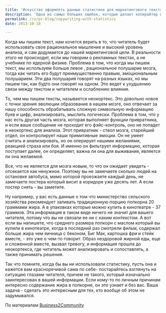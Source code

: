 ```yaml
---
title: 'Искусство оформлять данные статистики для маркетингового текста'
description: 'Одна из самых больших ошибок, которые делает копирайтер в попытке написать убеждающую, мотивирующую статью - это опора на сухие данные.  Проблема в том что сами по себе цифры и данные ни о чем не говорят читателю. Если вы хотите чтобы ваш текст как-то подействовал на эмоции, вам нужно сделать из цифр - рассказ, дать фактам человеческое лицо.'
permalink: /ru/pr-blog/copywriting-with-statistics
date: 2013-10-10

---
```


Когда мы пишем текст, нам хочется верить  в то, что читатель будет использовать свое рациональное мышление и высокий уровень анализа, и сам додумается до нашей маркетинговой цели. В реальности этого не происходит, если мы говорим о рекламных текстах, а не учебнике по ядерной физике. Проблема в том, что  когда мы пишем текст, мы используем больше левое , рациональное полушарие мозга, тогда как читать его будут преимущественно правым, эмоциональным полушарием. Эти два полушария говорят на разных языках, но мы пишем так, как будто они говорят на одном. Это ведет к ухудшению связи между текстом и читателем и ослаблению влияния.

То, чем мы пишем тексты, называется неокортекс. Это довольно новое с точки зрения эволюции образование в нашем мозге, оно отвечает за нашу способность обрабатывать сложную символьную информацию букв и цифр, анализировать, мыслить логически. Проблема  в том, что у нас есть другая часть мозга, которая выполняет функции привратника, и если ваше сообщение не проходит его фэйс-контроль, оно не попадет в неокортекс для анализа.  Этот привратник - ствол мозга, старейший отдел, он контролирует наши примитивные эмоции. Он не умеет считать и анализировать, но он оперирует нашими желаниями, реакцией страха или боя. И именно он фильтрует информацию, которая поступает далее, он определяет, важна ли она для выживания, является ли она желаемой.

Все, что не является для мозга новым, то что он ожидает увидеть  - отсекается как ненужное. Поэтому вы не замечаете сколько людей на остановке автобуса, мимо которой проезжаете каждый день, не замечаете постера который висит в коридоре уже десять лет. А если постер снять - вы заметите.

Ну например, у вас есть данные о том что министерство сельского хозяйства рекомендует заливать традиционную порцию попкорна 20 граммами жира. А в упаковках которые можно купить в кинотеатре - 37 граммов. Эта информация в таком виде ничего не значит для вашего читателя, потому что вы не связали ее ни с каким контекстом. А вот если вы напишете, что среднего размера  попкорн с маслом который вы купили в кинотеатре, когда в последний раз смотрели фильм, содержал больше жира чем яичница с беконом, Биг Мак, картошка фри и стейк вместе, - это уже о чем-то говорит. Образ нездоровой жирной еды, еще и сложенной вместе, вызвал тревогу, и информация прошла до неокортекса, где читатель может анализировать и сопоставлять, а также принимать решения.

Так что помните, когда бы вы ни использовали статистику, пусть она и кажется вам красноречивой сама по себе-  постарайтесь взглянуть на ситуацию глазами читателя, причем не такого, который изначально заинтересован в вашей информации. Если кому-то по личным причинам интересно содержание жира в попкорне, он это узнает и без вас. Ваша задача - сделать это интересным для тех, кто вообще об этом не задумывался.

По материалам <a href="http://www.business2community.com/content-marketing/keys-copywriting-humanize-statistics-using-analogies-0630500">Business2Community</a>

